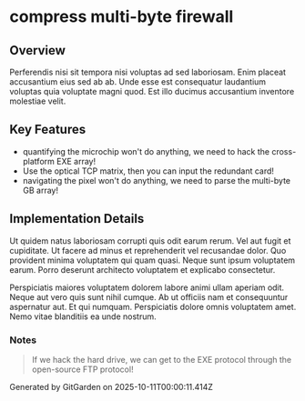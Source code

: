 # compress multi-byte firewall

## Overview
Perferendis nisi sit tempora nisi voluptas ad sed laboriosam. Enim placeat accusantium eius sed ab ab. Unde esse est consequatur laudantium voluptas quia voluptate magni quod. Est illo ducimus accusantium inventore molestiae velit.

## Key Features
- quantifying the microchip won't do anything, we need to hack the cross-platform EXE array!
- Use the optical TCP matrix, then you can input the redundant card!
- navigating the pixel won't do anything, we need to parse the multi-byte GB array!

## Implementation Details
Ut quidem natus laboriosam corrupti quis odit earum rerum. Vel aut fugit et cupiditate. Ut facere ad minus et reprehenderit vel recusandae dolor. Quo provident minima voluptatem qui quam quasi. Neque sunt ipsum voluptatem earum. Porro deserunt architecto voluptatem et explicabo consectetur.
 Perspiciatis maiores voluptatem dolorem labore animi ullam aperiam odit. Neque aut vero quis sunt nihil cumque. Ab ut officiis nam et consequuntur aspernatur aut. Et qui numquam. Perspiciatis dolore omnis voluptatem amet. Nemo vitae blanditiis ea unde nostrum.

### Notes
> If we hack the hard drive, we can get to the EXE protocol through the open-source FTP protocol!

Generated by GitGarden on 2025-10-11T00:00:11.414Z